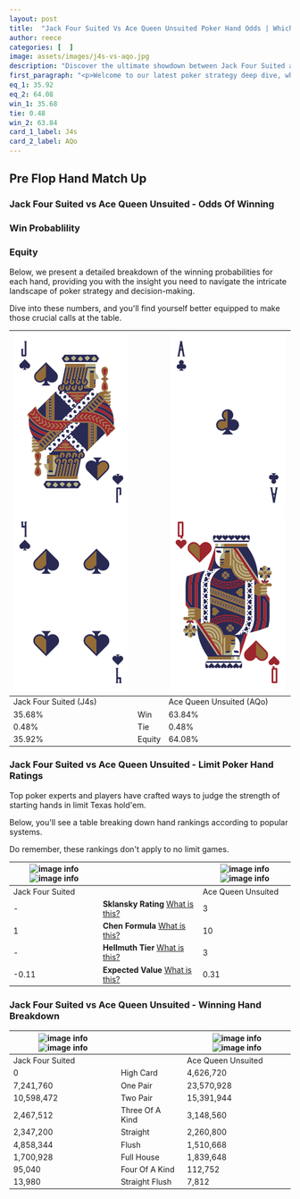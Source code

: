 ```yaml
---
layout: post
title:  "Jack Four Suited Vs Ace Queen Unsuited Poker Hand Odds | Which Is The Better Hand In Poker? A Complete Guide"
author: reece
categories: [  ]
image: assets/images/j4s-vs-aqo.jpg
description: "Discover the ultimate showdown between Jack Four Suited and Ace Queen Unsuited in poker! Uncover the odds, strategies, and scenarios where one hand triumphs over the other. Get ready to up your poker game with this thrilling analysis."
first_paragraph: "<p>Welcome to our latest poker strategy deep dive, where we're pitting two distinct hands against each other in a high-stakes showdown: Jack Four Suited vs Ace Queen Unsuited.</p><p>In the dynamic world of poker, every decision counts, and knowing which hand holds the upper hand is key to your success at the table.</p><p>In this article, we'll dissect these two hands, explore the scenarios where one dominates the other, and equip you with the knowledge to make strategic choices that can tip the odds in your favor.</p><p>Get ready to unravel the intriguing dynamics of these poker hands and elevate your game to new heights.</p>"
eq_1: 35.92
eq_2: 64.08
win_1: 35.68
tie: 0.48
win_2: 63.84
card_1_label: J4s
card_2_label: AQo
---
```




[comment]: # (sp0)

## Pre Flop Hand Match Up

<div class="table hand-ratings" markdown="1"> 



### Jack Four Suited vs Ace Queen Unsuited - Odds Of Winning


  
<div class="row graphs"> 
<div class="col-lg-6">
    <h3>Win Probablility</h3>
    <canvas id="WinChart"></canvas>
</div>
<div class="col-lg-6">
    <h3>Equity</h3>
    <canvas id="EquityChart"></canvas>
</div>
</div>

  Below, we present a detailed breakdown of the winning probabilities for each hand, providing you with the insight you need to navigate the intricate landscape of poker strategy and decision-making. 

Dive into these numbers, and you'll find yourself better equipped to make those crucial calls at the table.


    
| ![image info](assets/images/hand1/j.png) ![image info](assets/images/hand1/4.png) |  | ![image info](assets/images/hand2/a.png) ![image info](assets/images/hand2/qo.png) |
| -------- | -------- | -------- |
| Jack Four Suited (J4s) |  | Ace Queen Unsuited (AQo) |
| 35.68% | Win | 63.84% |
| 0.48% | Tie | 0.48% |
| 35.92% | Equity | 64.08% |




[comment]: # (sp1)



### Jack Four Suited vs Ace Queen Unsuited - Limit Poker Hand Ratings

Top poker experts and players have crafted ways to judge the strength of starting hands in limit Texas hold'em. 

Below, you'll see a table breaking down hand rankings according to popular systems. 

Do remember, these rankings don't apply to no limit games.


    
| ![image info](https://www.riverpairs.com/assets/images/hand1/j.png) ![image info](https://www.riverpairs.com/assets/images/hand1/4.png) |  | ![image info](https://www.riverpairs.com/assets/images/hand2/a.png) ![image info](https://www.riverpairs.com/assets/images/hand2/qo.png) |
| -------- | -------- | -------- |
| Jack Four Suited |  | Ace Queen Unsuited |
| - | **Sklansky Rating** [What is this?](/sklansky-rating-explained) | 3 |
| 1 | **Chen Formula** [What is this?](/chen-formula-explained) | 10 |
| - | **Hellmuth Tier** [What is this?](/Hellmuth-tier-explained) | 3 |
| -0.11 | **Expected Value** [What is this?](/expected-value-explained) | 0.31 |




[comment]: # (sp2)



### Jack Four Suited vs Ace Queen Unsuited - Winning Hand Breakdown


    
| ![image info](https://www.riverpairs.com/assets/images/hand1/j.png) ![image info](https://www.riverpairs.com/assets/images/hand1/4.png) |  | ![image info](https://www.riverpairs.com/assets/images/hand2/a.png) ![image info](https://www.riverpairs.com/assets/images/hand2/qo.png) |
| -------- | -------- | -------- |
| Jack Four Suited |  | Ace Queen Unsuited |
| 0 | High Card | 4,626,720 |
| 7,241,760 | One Pair | 23,570,928 |
| 10,598,472 | Two Pair | 15,391,944 |
| 2,467,512 | Three Of A Kind | 3,148,560 |
| 2,347,200 | Straight | 2,260,800 |
| 4,858,344 | Flush | 1,510,668 |
| 1,700,928 | Full House | 1,839,648 |
| 95,040 | Four Of A Kind | 112,752 |
| 13,980 | Straight Flush | 7,812 |




[comment]: # (sp3)



</div>

[comment]: # (sp4)



[comment]: # (sp5)

